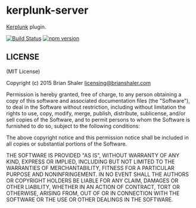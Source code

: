 # kerplunk-server

[Kerplunk](https://github.com/brianshaler/kerplunk) plugin. 

[![Build Status](https://travis-ci.org/brianshaler/kerplunk-server.svg)](https://travis-ci.org/brianshaler/kerplunk-server)
[![npm version](https://img.shields.io/npm/v/kerplunk-server.svg)](https://www.npmjs.com/package/kerplunk-server)

## LICENSE

(MIT License)

Copyright (c) 2015 Brian Shaler <licensing@brianshaler.com>

Permission is hereby granted, free of charge, to any person obtaining
a copy of this software and associated documentation files (the
"Software"), to deal in the Software without restriction, including
without limitation the rights to use, copy, modify, merge, publish,
distribute, sublicense, and/or sell copies of the Software, and to
permit persons to whom the Software is furnished to do so, subject to
the following conditions:

The above copyright notice and this permission notice shall be
included in all copies or substantial portions of the Software.

THE SOFTWARE IS PROVIDED "AS IS", WITHOUT WARRANTY OF ANY KIND,
EXPRESS OR IMPLIED, INCLUDING BUT NOT LIMITED TO THE WARRANTIES OF
MERCHANTABILITY, FITNESS FOR A PARTICULAR PURPOSE AND
NONINFRINGEMENT. IN NO EVENT SHALL THE AUTHORS OR COPYRIGHT HOLDERS BE
LIABLE FOR ANY CLAIM, DAMAGES OR OTHER LIABILITY, WHETHER IN AN ACTION
OF CONTRACT, TORT OR OTHERWISE, ARISING FROM, OUT OF OR IN CONNECTION
WITH THE SOFTWARE OR THE USE OR OTHER DEALINGS IN THE SOFTWARE.